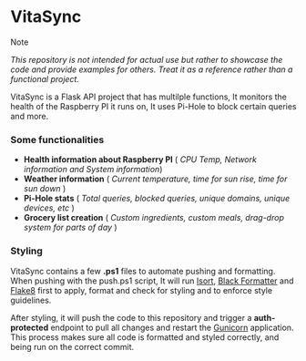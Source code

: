 # VitaSync
>[!NOTE]
>*This repository is not intended for actual use but rather to showcase the code and provide examples for others. Treat it as a reference rather than a functional project.*


VitaSync is a Flask API project that has multilple functions, It monitors the health of the Raspberry PI it runs on, It uses Pi-Hole to block certain queries and more.

### Some functionalities
- **Health information about Raspberry PI** ( *CPU Temp, Network information and System information*)
- **Weather information** ( *Current temperature, time for sun rise, time for sun down* )
- **Pi-Hole stats** ( *Total queries, blocked queries, unique domains, unique devices, etc* )
- **Grocery list creation** ( *Custom ingredients, custom meals, drag-drop system for parts of day* )


### Styling
VitaSync contains a few **.ps1** files to automate pushing and formatting.
When pushing with the push.ps1 script, It will run [Isort](https://pycqa.github.io/isort/), [Black Formatter](https://github.com/psf/black) and [Flake8](https://flake8.pycqa.org/en/latest/) first to apply, format and check for styling and to enforce style guidelines.

After styling, it will push the code to this repository and trigger a **auth-protected** endpoint to pull all changes and restart the [Gunicorn](https://gunicorn.org/) application. This process makes sure all code is formatted and styled correctly, and being run on the correct commit.
